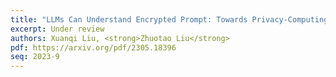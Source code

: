```yaml
---
title: "LLMs Can Understand Encrypted Prompt: Towards Privacy-Computing Friendly Transformers"
excerpt: Under review
authors: Xuanqi Liu, <strong>Zhuotao Liu</strong>
pdf: https://arxiv.org/pdf/2305.18396
seq: 2023-9
---
```

